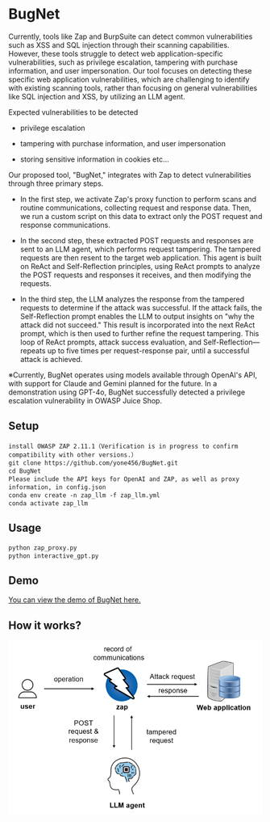 # BugNet



Currently, tools like Zap and BurpSuite can detect common vulnerabilities such as XSS and SQL injection through their scanning capabilities. However, these tools struggle to detect web application-specific vulnerabilities, such as privilege escalation, tampering with purchase information, and user impersonation. Our tool focuses on detecting these specific web application vulnerabilities, which are challenging to identify with existing scanning tools, rather than focusing on general vulnerabilities like SQL injection and XSS, by utilizing an LLM agent.

Expected vulnerabilities to be detected

- privilege escalation

- tampering with purchase information, and user impersonation

- storing sensitive information in cookies  etc...

Our proposed tool, "BugNet," integrates with Zap to detect vulnerabilities through three primary steps. 

- In the first step, we activate Zap's proxy function to perform scans and routine communications, collecting request and response data. Then, we run a custom script on this data to extract only the POST request and response communications. 

- In the second step, these extracted POST requests and responses are sent to an LLM agent, which performs request tampering. The tampered requests are then resent to the target web application. This agent is built on ReAct and Self-Reflection principles, using ReAct prompts to analyze the POST requests and responses it receives, and then modifying the requests. 

- In the third step, the LLM analyzes the response from the tampered requests to determine if the attack was successful. If the attack fails, the Self-Reflection prompt enables the LLM to output insights on "why the attack did not succeed." This result is incorporated into the next ReAct prompt, which is then used to further refine the request tampering. This loop of ReAct prompts, attack success evaluation, and Self-Reflection—repeats up to five times per request-response pair, until a successful attack is achieved. 

※Currently, BugNet operates using models available through OpenAI's API, with support for Claude and Gemini planned for the future. In a demonstration using GPT-4o, BugNet successfully detected a privilege escalation vulnerability in OWASP Juice Shop. 

## Setup

```
install OWASP ZAP 2.11.1（Verification is in progress to confirm compatibility with other versions.）
git clone https://github.com/yone456/BugNet.git
cd BugNet
Please include the API keys for OpenAI and ZAP, as well as proxy information, in config.json
conda env create -n zap_llm -f zap_llm.yml
conda activate zap_llm
```

## Usage

```
python zap_proxy.py
python interactive_gpt.py
```

## Demo
[You can view the demo of BugNet here.](https://github.com/yone456/BugNet/blob/main/BugNet_Demo.pdf)

## How it works?
![](https://github.com/yone456/BugNet/blob/main/img/image_en.png)
